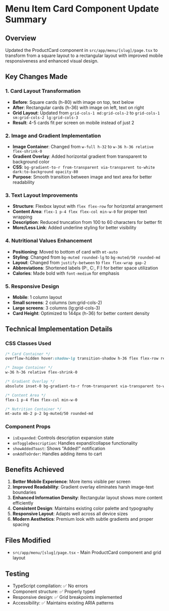 # Menu Item Card Component Update Summary

## Overview
Updated the ProductCard component in `src/app/menu/[slug]/page.tsx` to transform from a square layout to a rectangular layout with improved mobile responsiveness and enhanced visual design.

## Key Changes Made

### 1. Card Layout Transformation
- **Before**: Square cards (h-80) with image on top, text below
- **After**: Rectangular cards (h-36) with image on left, text on right
- **Grid Layout**: Updated from `grid-cols-1 md:grid-cols-2` to `grid-cols-1 sm:grid-cols-2 lg:grid-cols-3`
- **Result**: 4-5 cards fit per screen on mobile instead of just 2

### 2. Image and Gradient Implementation
- **Image Container**: Changed from `w-full h-32` to `w-36 h-36 relative flex-shrink-0`
- **Gradient Overlay**: Added horizontal gradient from transparent to background color
- **CSS**: `bg-gradient-to-r from-transparent via-transparent to-white dark:to-background opacity-80`
- **Purpose**: Smooth transition between image and text area for better readability

### 3. Text Layout Improvements
- **Structure**: Flexbox layout with `flex flex-row` for horizontal arrangement
- **Content Area**: `flex-1 p-4 flex flex-col min-w-0` for proper text wrapping
- **Description**: Reduced truncation from 100 to 60 characters for better fit
- **More/Less Link**: Added underline styling for better visibility

### 4. Nutritional Values Enhancement
- **Positioning**: Moved to bottom of card with `mt-auto`
- **Styling**: Changed from `bg-muted rounded-lg` to `bg-muted/50 rounded-md`
- **Layout**: Changed from `justify-between` to `flex flex-wrap gap-2`
- **Abbreviations**: Shortened labels (P:, C:, F:) for better space utilization
- **Calories**: Made bold with `font-medium` for emphasis

### 5. Responsive Design
- **Mobile**: 1 column layout
- **Small screens**: 2 columns (sm:grid-cols-2)
- **Large screens**: 3 columns (lg:grid-cols-3)
- **Card Height**: Optimized to 144px (h-36) for better content density

## Technical Implementation Details

### CSS Classes Used
```css
/* Card Container */
overflow-hidden hover:shadow-lg transition-shadow h-36 flex flex-row relative

/* Image Container */
w-36 h-36 relative flex-shrink-0

/* Gradient Overlay */
absolute inset-0 bg-gradient-to-r from-transparent via-transparent to-white dark:to-background opacity-80

/* Content Area */
flex-1 p-4 flex flex-col min-w-0

/* Nutrition Container */
mt-auto mb-2 p-2 bg-muted/50 rounded-md
```

### Component Props
- `isExpanded`: Controls description expansion state
- `onToggleDescription`: Handles expand/collapse functionality
- `showAddedToast`: Shows "Added!" notification
- `onAddToOrder`: Handles adding items to cart

## Benefits Achieved

1. **Better Mobile Experience**: More items visible per screen
2. **Improved Readability**: Gradient overlay eliminates harsh image-text boundaries
3. **Enhanced Information Density**: Rectangular layout shows more content efficiently
4. **Consistent Design**: Maintains existing color palette and typography
5. **Responsive Layout**: Adapts well across all device sizes
6. **Modern Aesthetics**: Premium look with subtle gradients and proper spacing

## Files Modified
- `src/app/menu/[slug]/page.tsx` - Main ProductCard component and grid layout

## Testing
- TypeScript compilation: ✅ No errors
- Component structure: ✅ Properly typed
- Responsive design: ✅ Grid breakpoints implemented
- Accessibility: ✅ Maintains existing ARIA patterns
